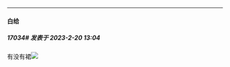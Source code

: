 
*****

####  白给  
##### 17034#       发表于 2023-2-20 13:04

有没有裙<img src="https://static.saraba1st.com/image/smiley/face2017/006.png" referrerpolicy="no-referrer">

